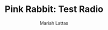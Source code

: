 ---
# Episode Settings
title: "Pink Rabbit: Test Radio"
air-time: "6:30 PM"
air-day: "Thursday"
link: "http://radioadelaide.org.au/program/pink-rabbit/2019-10-31"
description: "This week, we explore the results of a survey conducted by the Australian Human Rights Commission about sexual harassment in retail and fast food industries. <br> Then, we chat with playwright Holly Brindley about gender roles in #yermainadelaide and how the adaptation places its female protagonist into a modern context."
download: true

# Show Settings
show: "Pink Rabbit"
stations: ["Radio Adelaide 101.5", "JOY 94.9 in Melbourne"]
stations-links: ["http://radioadelaide.org.au/program/pink-rabbit/", "https://joy.org.au/pinkrabbit/"]

# Post Settings
author: Mariah Lattas
category: radio
tags: radio pink-rabbit
layout: post
type: radio
---